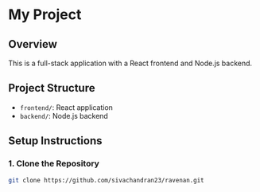 # My Project

## Overview
This is a full-stack application with a React frontend and Node.js backend.

## Project Structure
- `frontend/`: React application
- `backend/`: Node.js backend

## Setup Instructions

### 1. Clone the Repository
```bash
git clone https://github.com/sivachandran23/ravenan.git
